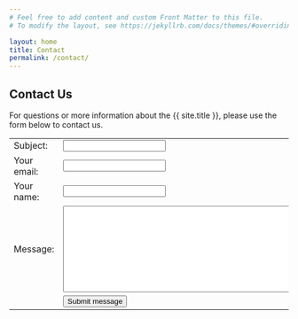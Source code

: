 ```yaml
---
# Feel free to add content and custom Front Matter to this file.
# To modify the layout, see https://jekyllrb.com/docs/themes/#overriding-theme-defaults

layout: home
title: Contact
permalink: /contact/
---
```


<h2>Contact Us</h2>

<p>For questions or more information about the {{ site.title }}, please use the form below to contact us.</p>
<form action="" method="post">
  <table class="table lead">
    <tr><td>Subject:</td>
      <td><input class="span8" type="text" name="subject"></td>
    </tr>
    <tr><td>Your email:</td>
      <td><input class="span4" type="text" name="sender_email"></td>
    </tr>
    <tr><td>Your name:</td>
      <td><input class="span4" type="text" name="sender_name"></td>
    </tr>
    <tr><td>Message:</td>
      <td><textarea class="span8" name="message" rows="10" cols="50"></textarea></td>
    </tr>
    <tr><td></td>
      <td>
  <input class="btn btn-primary btn-large" type="submit" value="Submit message">
      </td>
    </tr>
  </table>
</form>
